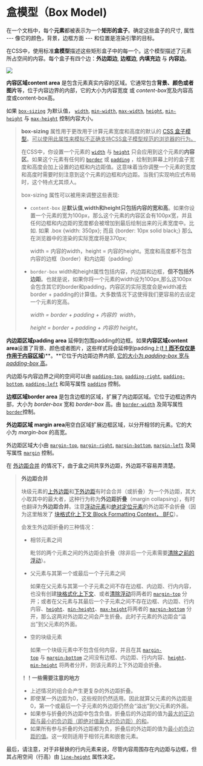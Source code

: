 # 盒模型（Box Model)

在一个文档中，每个**元素**都被表示为一个**矩形的盒子**。确定这些盒子的尺寸, 属性 --- 像它的颜色，背景，边框方面 --- 和位置是渲染引擎的目标。

在CSS中，使用标准**盒模型**描述这些矩形盒子中的每一个。这个模型描述了元素所占空间的内容。每个盒子有四个边：**外边距边**, **边框边**, **内填充边** 与 **内容边**。 

![](https://developer.mozilla.org/files/72/boxmodel%20(1).png)

**内容区域content area** 是包含元素真实内容的区域。它通常包含**背景、颜色或者图片**等，位于内容边界的内部，它的大小为内容宽度 或 *content-box*宽及内容高度或content-box高。 

如果 [`box-sizing`](https://developer.mozilla.org/zh-CN/docs/Web/CSS/box-sizing) 为默认值， [`width`](https://developer.mozilla.org/zh-CN/docs/Web/CSS/width), [`min-width`](https://developer.mozilla.org/zh-CN/docs/Web/CSS/min-width), [`max-width`](https://developer.mozilla.org/zh-CN/docs/Web/CSS/max-width), [`height`](https://developer.mozilla.org/zh-CN/docs/Web/CSS/height), [`min-height`](https://developer.mozilla.org/zh-CN/docs/Web/CSS/min-height) 与 [`max-height`](https://developer.mozilla.org/zh-CN/docs/Web/CSS/max-height) 控制内容大小。 

> **box-sizing** 属性用于更改用于计算元素宽度和高度的默认的 [CSS 盒子模型](https://developer.mozilla.org/en-US/docs/CSS/Box_model)。<u>可以使用此属性来模拟不正确支持CSS盒子模型规范的浏览器的行为。</u> 
>
> 在CSS中，你设置一个元素的 [`width`](https://developer.mozilla.org/zh-CN/docs/Web/CSS/width) 与 [`height`](https://developer.mozilla.org/zh-CN/docs/Web/CSS/height) 只会应用到这个元素的**内容区**。如果这个元素有任何的 [`border`](https://developer.mozilla.org/zh-CN/docs/Web/CSS/border) 或 [`padding`](https://developer.mozilla.org/zh-CN/docs/Web/CSS/padding) ，绘制到屏幕上时的盒子宽度和高度会加上设置的边框和内边距值。这意味着当你调整一个元素的宽度和高度时需要时刻注意到这个元素的边框和内边距。当我们实现响应式布局时，这个特点尤其烦人。
>
> box-sizing 属性可以被用来调整这些表现:
>
> - `content-box`  是**默认值**,**width和height只包括内容的宽和高**。如果你设置一个元素的宽为100px，那么这个元素的内容区会有100px宽，并且任何边框和内边距的宽度都会被增加到最后绘制出来的元素宽度中。比如. 如果 .box {width: 350px}; 而且 {border: 10px solid black;} 那么在浏览器中的渲染的实际宽度将是370px; 
>
>   width = 内容的width，height = 内容的height。宽度和高度都不包含内容的边框（border）和内边距（padding） 
>
> - `border-box` width和height属性包括内容，内边距和边框，**但不包括外边距**。也就是说，如果你将一个元素的width设为100px,那么这100px会包含其它的border和padding，内容区的实际宽度会是width减去border + padding的计算值。大多数情况下这使得我们更容易的去设定一个元素的宽高。
>
>   *width = border + padding + 内容的  width*， 
>
>   *height = border + padding + 内容的 height*。 

**内边距区域padding area** 延伸到包围padding的边框。如果**内容区域content area**设置了背景、颜色或者图片，这些样式将会延伸到padding上(**<u>!！而不仅仅是作用于内容区域</u>**)**。**它位于内边距边界内部, <u>它的大小为 *padding-box*  宽与 *padding-box* 高</u>。

内边距与内容边界之间的空间可以由 [`padding-top`](https://developer.mozilla.org/zh-CN/docs/Web/CSS/padding-top), [`padding-right`](https://developer.mozilla.org/zh-CN/docs/Web/CSS/padding-right), [`padding-bottom`](https://developer.mozilla.org/zh-CN/docs/Web/CSS/padding-bottom), [`padding-left`](https://developer.mozilla.org/zh-CN/docs/Web/CSS/padding-left) 和简写属性 [`padding`](https://developer.mozilla.org/zh-CN/docs/Web/CSS/padding) 控制。

**边框区域border area** 是包含边框的区域，扩展了内边距区域。它位于边框边界内部，大小为 *border-box*  宽和 *border-box* 高。由 [`border-width`](https://developer.mozilla.org/zh-CN/docs/Web/CSS/border-width) 及简写属性 [`border`](https://developer.mozilla.org/zh-CN/docs/Web/CSS/border)控制。

**外边距区域** **margin area**用空白区域扩展边框区域，以分开相邻的元素。它的大小为  *margin-box* 的高宽。

外边距区域大小由 [`margin-top`](https://developer.mozilla.org/zh-CN/docs/Web/CSS/margin-top), [`margin-right`](https://developer.mozilla.org/zh-CN/docs/Web/CSS/margin-right), [`margin-bottom`](https://developer.mozilla.org/zh-CN/docs/Web/CSS/margin-bottom), [`margin-left`](https://developer.mozilla.org/zh-CN/docs/Web/CSS/margin-left) 及简写属性 [`margin`](https://developer.mozilla.org/zh-CN/docs/Web/CSS/margin) 控制。

在 [外边距合并](https://developer.mozilla.org/en/CSS/margin_collapsing) 的情况下，由于盒之间共享外边距，外边距不容易弄清楚。

> **外边距合并** 
>
> 块级元素的[上外边距](https://developer.mozilla.org/zh-CN/docs/Web/CSS/margin-top)和[下外边距](https://developer.mozilla.org/zh-CN/docs/Web/CSS/margin-bottom)有时会合并（或折叠）为一个外边距，其大小取其中的最大者，这种行为称为**外边距折叠**（margin collapsing），有时也翻译为**外边距合并**。注意[浮动元素](https://developer.mozilla.org/zh-CN/docs/Web/CSS/float)和[绝对定位元素](https://developer.mozilla.org/zh-CN/docs/Web/CSS/position#absolute)的外边距不会折叠（因为这里触发了 [块格式化上下文 Block Formatting Context， BFC](https://developer.mozilla.org/zh-CN/docs/Web/Guide/CSS/Block_formatting_context)）。 
>
> 会发生外边距折叠的三种情况：
>
> - 相邻元素之间
>
>   毗邻的两个元素之间的外边距会折叠（除非后一个元素需要[清除之前的浮动](https://developer.mozilla.org/zh-CN/docs/Web/CSS/clear)）。 
>
> - 父元素与其第一个或最后一个子元素之间
>
>   如果在父元素与其第一个子元素之间不存在边框、内边距、行内内容，也没有创建[块格式化上下文](https://developer.mozilla.org/zh-CN/docs/Web/Guide/CSS/Block_formatting_context)、或者[清除浮动](https://developer.mozilla.org/zh-CN/docs/Web/CSS/clear)将两者的 [`margin-top`](https://developer.mozilla.org/zh-CN/docs/Web/CSS/margin-top) 分开；或者在父元素与其最后一个子元素之间不存在边框、内边距、行内内容、[`height`](https://developer.mozilla.org/zh-CN/docs/Web/CSS/height)、[`min-height`](https://developer.mozilla.org/zh-CN/docs/Web/CSS/min-height)、[`max-height`](https://developer.mozilla.org/zh-CN/docs/Web/CSS/max-height)将两者的 [`margin-bottom`](https://developer.mozilla.org/zh-CN/docs/Web/CSS/margin-bottom) 分开，那么这两对外边距之间会产生折叠。此时子元素的外边距会“溢出”到父元素的外面。 
>
> - 空的块级元素
>
>   如果一个块级元素中不包含任何内容，并且在其 [`margin-top`](https://developer.mozilla.org/zh-CN/docs/Web/CSS/margin-top) 与 [`margin-bottom`](https://developer.mozilla.org/zh-CN/docs/Web/CSS/margin-bottom) 之间没有边框、内边距、行内内容、[`height`](https://developer.mozilla.org/zh-CN/docs/Web/CSS/height)、[`min-height`](https://developer.mozilla.org/zh-CN/docs/Web/CSS/min-height) 将两者分开，则该元素的上下外边距会折叠。
>
> **！！一些需要注意的地方**
>
> - 上述情况的组合会产生更复杂的外边距折叠。
> - 即使某一外边距为0，这些规则仍然适用。因此就算父元素的外边距是0，第一个或最后一个子元素的外边距仍然会“溢出”到父元素的外面。
> - 如果参与折叠的外边距中包含负值，折叠后的外边距的值为<u>最大的正边距与最小的负边距（即绝对值最大的负边距）的和</u>。
> - 如果所有参与折叠的外边距都为负，折叠后的外边距的值为<u>最小的负边距的值</u>。这一规则适用于相邻元素和嵌套元素。

最后，请注意，对于非替换的行内元素来说，尽管内容周围存在内边距与边框，但其占用空间（行高）由 [`line-height`](https://developer.mozilla.org/zh-CN/docs/Web/CSS/line-height) 属性决定。